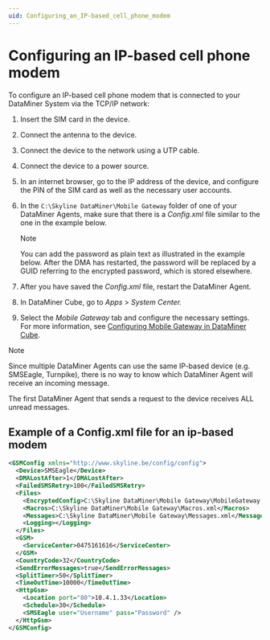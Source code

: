 ```yaml
---
uid: Configuring_an_IP-based_cell_phone_modem
---
```


# Configuring an IP-based cell phone modem

To configure an IP-based cell phone modem that is connected to your DataMiner System via the TCP/IP network:

1. Insert the SIM card in the device.

1. Connect the antenna to the device.

1. Connect the device to the network using a UTP cable.

1. Connect the device to a power source.

1. In an internet browser, go to the IP address of the device, and configure the PIN of the SIM card as well as the necessary user accounts.

1. In the `C:\Skyline DataMiner\Mobile Gateway` folder of one of your DataMiner Agents, make sure that there is a *Config.xml* file similar to the one in the example below.

   > [!NOTE]
   > You can add the password as plain text as illustrated in the example below. After the DMA has restarted, the password will be replaced by a GUID referring to the encrypted password, which is stored elsewhere.

1. After you have saved the *Config.xml* file, restart the DataMiner Agent.

1. In DataMiner Cube, go to *Apps* > *System Center.*

1. Select the *Mobile Gateway* tab and configure the necessary settings. For more information, see [Configuring Mobile Gateway in DataMiner Cube](xref:Configuring_Mobile_Gateway_in_DataMiner_Cube).

> [!NOTE]
> Since multiple DataMiner Agents can use the same IP-based device (e.g. SMSEagle, Turnpike), there is no way to know which DataMiner Agent will receive an incoming message.
>
> The first DataMiner Agent that sends a request to the device receives ALL unread messages.

## Example of a Config.xml file for an ip-based modem

```xml
<GSMConfig xmlns="http://www.skyline.be/config/config">
  <Device>SMSEagle</Device>
  <DMALostAfter>1</DMALostAfter>
  <FailedSMSRetry>100</FailedSMSRetry>
  <Files>
    <EncryptedConfig>C:\Skyline DataMiner\Mobile Gateway\MobileGateway.cfg</EncryptedConfig>
    <Macros>C:\Skyline DataMiner\Mobile Gateway\Macros.xml</Macros>
    <Messages>C:\Skyline DataMiner\Mobile Gateway\Messages.xml</Messages>
    <Logging></Logging>
  </Files>
  <GSM>
    <ServiceCenter>0475161616</ServiceCenter>
  </GSM>
  <CountryCode>32</CountryCode>
  <SendErrorMessages>true</SendErrorMessages>
  <SplitTimer>50</SplitTimer>
  <TimeOutTime>10000</TimeOutTime>
  <HttpGsm>
    <Location port="80">10.4.1.33</Location>
    <Schedule>30</Schedule>
    <SMSEagle user="Username" pass="Password" />
  </HttpGsm>
</GSMConfig>
```
